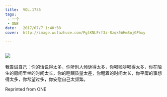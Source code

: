 ```yaml
---
title:	VOL.1735
tags:
 - 一个
 - ONE
date:	2017/07/7 1:40:58
cover:	http://image.wufazhuce.com/FglKNLFrf3i-8zqk5AHmSojGFhxy

---
```

![](http://image.wufazhuce.com/FglKNLFrf3i-8zqk5AHmSojGFhxy)
---

我告诫自己：你的话说得太多，你听别人倾诉得太多，你喝咖啡喝得太多，你在陌生的房间里坐的时间太长，你的睡眠质量太差，你醒着的时间太长，你平庸的事想得太多，你希望过多，你安慰自己太频繁。
 
Reprinted from ONE
